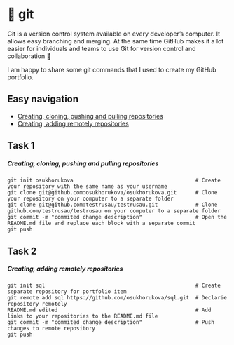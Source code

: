 # 📌 git

Git is a version control system available on every developer’s computer. It allows easy branching and merging. At the same time GitHub makes it a lot easier for individuals and teams to use Git for version control and collaboration 🤝

I am happy to share some git commands that I used to create my GitHub portfolio. 

## Easy navigation

- [Creating, cloning, pushing and pulling repositories](#task-1)
- [Creating, adding remotely repositories](#task-2)

## Task 1

##### Creating, cloning, pushing and pulling repositories  
```git
git init osukhorukova                                       # Create your repository with the same name as your username 
git clone git@github.com:osukhorukova/osukhorukova.git      # Clone your repository on your computer to a separate folder
git clone git@github.com:testrusau/testrusau.git            # Clone github.com/testrusau/testrusau on your computer to a separate folder
git commit -m "commited change description"                 # Open the README.md file and replace each block with a separate commit 
git push 

```
## Task 2

##### Creating, adding remotely repositories  
```git
git init sql                                                # Create separate repository for portfolio item 
git remote add sql https://github.com/osukhorukova/sql.git  # Declarie repository remotely 
README.md edited                                            # Add links to your repositories to the README.md file
git commit -m "commited change description"                 # Push changes to remote repository
git push                                                     




```
